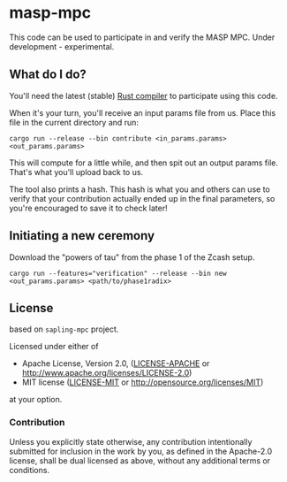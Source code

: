 # masp-mpc

This code can be used to participate in and verify the MASP MPC. Under development - experimental.

## What do I do?

 You'll need the latest (stable) [Rust compiler](https://www.rust-lang.org/) to participate using this code.

When it's your turn, you'll receive an input params file from us. Place this file in the current directory and run:

```
cargo run --release --bin contribute <in_params.params> <out_params.params>
```

This will compute for a little while, and then spit out an output params file. That's what you'll upload back to us.

The tool also prints a hash. This hash is what you and others can use to verify that your contribution actually ended up in the final parameters, so you're encouraged to save it to check later!

## Initiating a new ceremony

Download the "powers of tau" from the phase 1 of the Zcash setup.

```
cargo run --features="verification" --release --bin new <out_params.params> <path/to/phase1radix>
```

## License

based on `sapling-mpc` project.

Licensed under either of

 * Apache License, Version 2.0, ([LICENSE-APACHE](LICENSE-APACHE) or http://www.apache.org/licenses/LICENSE-2.0)
 * MIT license ([LICENSE-MIT](LICENSE-MIT) or http://opensource.org/licenses/MIT)

at your option.

### Contribution

Unless you explicitly state otherwise, any contribution intentionally
submitted for inclusion in the work by you, as defined in the Apache-2.0
license, shall be dual licensed as above, without any additional terms or
conditions.

